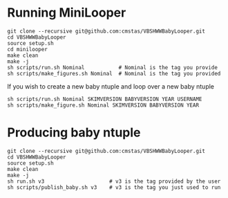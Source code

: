 # Running MiniLooper

    git clone --recursive git@github.com:cmstas/VBSHWWBabyLooper.git
    cd VBSHWWBabyLooper
    source setup.sh
    cd minilooper
    make clean
    make -j
    sh scripts/run.sh Nominal           # Nominal is the tag you provide
    sh scripts/make_figures.sh Nominal  # Nominal is the tag you provided

If you wish to create a new baby ntuple and loop over a new baby ntuple

    sh scripts/run.sh Nominal SKIMVERSION BABYVERSION YEAR USERNAME
    sh scripts/make_figure.sh Nominal SKIMVERSION BABYVERSION YEAR

# Producing baby ntuple

    git clone --recursive git@github.com:cmstas/VBSHWWBabyLooper.git
    cd VBSHWWBabyLooper
    source setup.sh
    make clean
    make -j
    sh run.sh v3                     # v3 is the tag provided by the user
    sh scripts/publish_baby.sh v3    # v3 is the tag you just used to run
